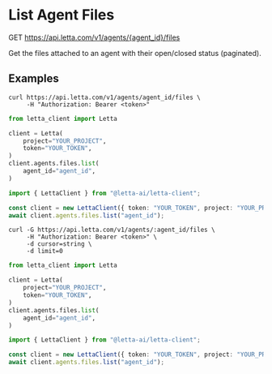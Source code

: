 # List Agent Files

GET https://api.letta.com/v1/agents/{agent_id}/files

Get the files attached to an agent with their open/closed status (paginated).

## Examples

```shell
curl https://api.letta.com/v1/agents/agent_id/files \
     -H "Authorization: Bearer <token>"
```

```python
from letta_client import Letta

client = Letta(
    project="YOUR_PROJECT",
    token="YOUR_TOKEN",
)
client.agents.files.list(
    agent_id="agent_id",
)

```

```typescript
import { LettaClient } from "@letta-ai/letta-client";

const client = new LettaClient({ token: "YOUR_TOKEN", project: "YOUR_PROJECT" });
await client.agents.files.list("agent_id");

```

```shell
curl -G https://api.letta.com/v1/agents/:agent_id/files \
     -H "Authorization: Bearer <token>" \
     -d cursor=string \
     -d limit=0
```

```python
from letta_client import Letta

client = Letta(
    project="YOUR_PROJECT",
    token="YOUR_TOKEN",
)
client.agents.files.list(
    agent_id="agent_id",
)

```

```typescript
import { LettaClient } from "@letta-ai/letta-client";

const client = new LettaClient({ token: "YOUR_TOKEN", project: "YOUR_PROJECT" });
await client.agents.files.list("agent_id");

```